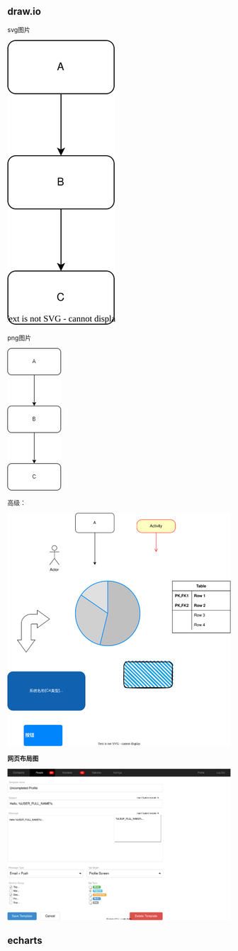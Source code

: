 ## draw.io

svg图片

![](作图工具.assets/svg例子.svg)





png图片

![](作图工具.assets/png例子.png)



高级：

![](作图工具.assets/高级.svg)





**网页布局图**

![](作图工具.assets/网页布局图.svg)





## echarts

```echarts
```

